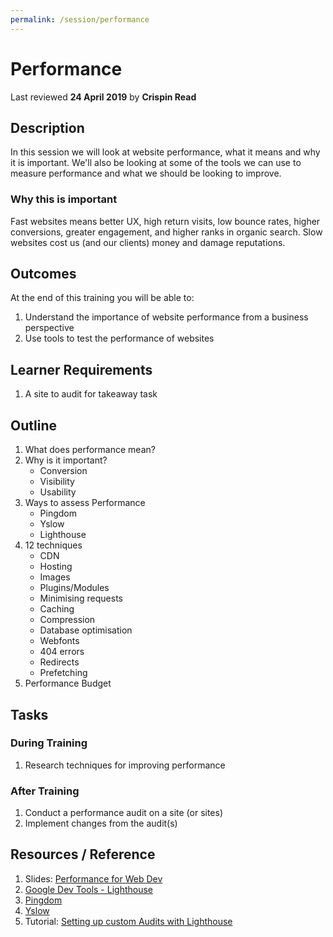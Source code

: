 ```yaml
---
permalink: /session/performance
---
```

# Performance
Last reviewed **24 April 2019** by **Crispin Read**

## Description
In this session we will look at website performance, what it means and why it is important. We'll also be looking at some of the tools we can use to measure performance and what we should be looking to improve.

### Why this is important
Fast websites means better UX, high return visits, low bounce rates, higher conversions, greater engagement, and higher ranks in organic search. Slow websites cost us (and our clients) money and damage reputations.  

## Outcomes

At the end of this training you will be able to:

1. Understand the importance of website performance from a business perspective
1. Use tools to test the performance of websites

## Learner Requirements

1. A site to audit for takeaway task


## Outline

1. What does performance mean?
1. Why is it important?
    - Conversion
    - Visibility
    - Usability
1. Ways to assess Performance
    - Pingdom
    - Yslow
    - Lighthouse
1. 12 techniques
    - CDN
    - Hosting
    - Images
    - Plugins/Modules
    - Minimising requests
    - Caching
    - Compression
    - Database optimisation
    - Webfonts
    - 404 errors
    - Redirects
    - Prefetching
1. Performance Budget

## Tasks

### During Training
1. Research techniques for improving performance

### After Training
1. Conduct a performance audit on a site (or sites)
1. Implement changes from the audit(s)


## Resources / Reference

1. Slides: [Performance for Web Dev](https://docs.google.com/presentation/d/1iZDYvdIjepmIY0mP_5HiBSag6VL-a8_7r1GijTk2Pgo/edit#slide=id.p)
1. [Google Dev Tools - Lighthouse](https://developers.google.com/web/tools/lighthouse/#devtools)
1. [Pingdom](https://tools.pingdom.com/)
1. [Yslow](http://yslow.org/)
1. Tutorial: [Setting up custom Audits with Lighthouse](https://www.aymen-loukil.com/en/blog-en/google-lighthouse-custom-audits/)

